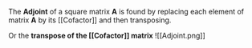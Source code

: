 The **Adjoint** of a square matrix **A** is found by replacing each element of matrix **A** by its [[Cofactor]] and then transposing. 

Or the **transpose of the [[Cofactor]] matrix**
![[Adjoint.png]]